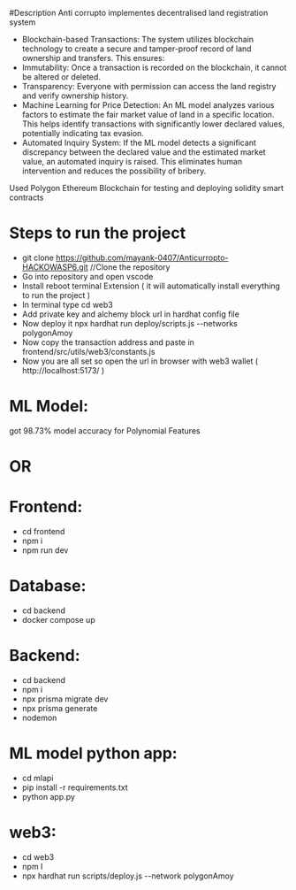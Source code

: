 #Description
Anti corrupto implementes decentralised land registration system
- Blockchain-based Transactions: The system utilizes blockchain technology to create a secure and tamper-proof record of land ownership and transfers. This ensures:
- Immutability: Once a transaction is recorded on the blockchain, it cannot be altered or deleted.
- Transparency: Everyone with permission can access the land registry and verify ownership history.
- Machine Learning for Price Detection: An ML model analyzes various factors to estimate the fair market value of land in a specific location. This helps identify transactions with significantly lower declared values, potentially indicating tax evasion.
- Automated Inquiry System: If the ML model detects a significant discrepancy between the declared value and the estimated market value, an automated inquiry is raised. This eliminates human intervention and reduces the possibility of bribery.

Used Polygon Ethereum Blockchain for testing and deploying solidity smart contracts

# Steps to run the project
- git clone https://github.com/mayank-0407/Anticurropto-HACKOWASP6.git //Clone the repository
- Go into repository and open vscode
- Install reboot terminal Extension ( it will automatically install everything to run the project )
- In terminal type cd web3
- Add private key and alchemy block url in hardhat config file
- Now deploy it npx hardhat run deploy/scripts.js --networks polygonAmoy
- Now copy the transaction address and paste in frontend/src/utils/web3/constants.js
- Now you are all set so open the url in browser with web3 wallet  ( http://localhost:5173/ )

# ML Model:
got 98.73% model accuracy for Polynomial Features

# OR

# Frontend:
- cd frontend
- npm i
- npm run dev

# Database:
- cd backend
- docker compose up

# Backend:
- cd backend
- npm i
- npx prisma migrate dev
- npx prisma generate
- nodemon

# ML model python app:
- cd mlapi
- pip install -r requirements.txt
- python app.py

# web3:
- cd web3
- npm I
- npx hardhat run scripts/deploy.js --network polygonAmoy
